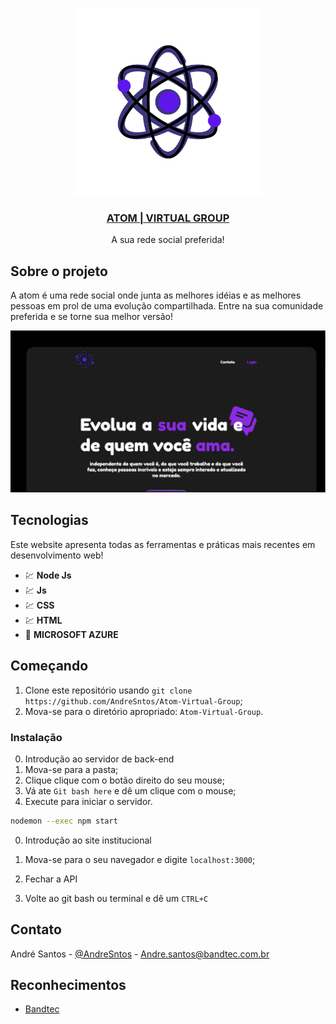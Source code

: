 <p align="center">
  <a href="https://github.com/BandTec/Vaccinus">
    <img src="projeto-site/public/img/logo.png" alt="Logo" width="300" height="300">
      <h3 align="center">ATOM | VIRTUAL GROUP</h3>
  </a>



  <p align="center">
A sua rede social preferida!






## Sobre o projeto

   A atom é uma rede social onde junta as melhores idéias e as melhores pessoas em prol de uma evolução compartilhada. Entre na sua comunidade preferida e se torne sua melhor versão!
  
  <p align="center">
    <img src="projeto-site/public/img/print.png" alt="hld">
  


## Tecnologias
Este website apresenta todas as ferramentas e práticas mais recentes em desenvolvimento web!

- 💹 **Node Js** 
- 💹 **Js**
- 💹 **CSS**
- 💹 **HTML**
- 📄 **MICROSOFT AZURE** 




## Começando

1. Clone este repositório usando `git clone https://github.com/AndreSntos/Atom-Virtual-Group`;
2. Mova-se para o diretório apropriado: `Atom-Virtual-Group`.<br />

### Instalação
0. Introdução ao servidor de back-end
1. Mova-se para a pasta;
2. Clique clique com o botão direito do seu mouse;
3. Vá ate `Git bash here` e dê um clique com o mouse;
4. Execute para iniciar o servidor.
```sh
nodemon --exec npm start
```
0. Introdução ao site institucional
1. Mova-se para o seu navegador e digite  `localhost:3000`;

0. Fechar a API
1. Volte ao git bash ou terminal e dê um `CTRL+C`
## Contato

André Santos - [@AndreSntos](http://www.linkedin.com/in/andre-sntos) - Andre.santos@bandtec.com.br

## Reconhecimentos
* [Bandtec](http://www.digitalschool.com.br/faculdade/)

